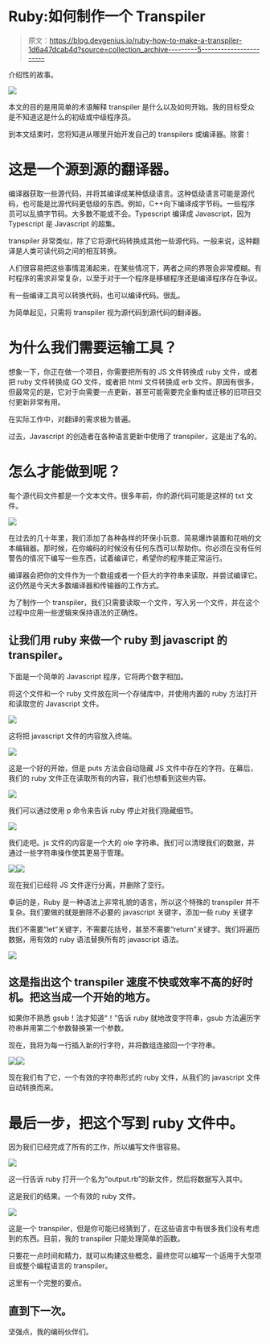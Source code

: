 # Ruby:如何制作一个 Transpiler

> 原文：<https://blog.devgenius.io/ruby-how-to-make-a-transpiler-1d6a47dcab4d?source=collection_archive---------5----------------------->

介绍性的故事。

![](img/5a63a40f22d4f673663bb2baf05c2336.png)

本文的目的是用简单的术语解释 transpiler 是什么以及如何开始。我的目标受众是不知道这是什么的初级或中级程序员。

到本文结束时，您将知道从哪里开始开发自己的 transpilers 或编译器。除雾！

# 这是一个源到源的翻译器。

编译器获取一些源代码，并将其编译成某种低级语言。这种低级语言可能是源代码，也可能是比源代码更低级的东西。例如，C++向下编译成字节码。一些程序员可以乱搞字节码。大多数不能或不会。Typescript 编译成 Javascript，因为 Typescript 是 Javascript 的超集。

transpiler 非常类似，除了它将源代码转换成其他一些源代码。一般来说，这种翻译是人类可读代码之间的相互转换。

人们很容易把这些事情混淆起来，在某些情况下，两者之间的界限会非常模糊。有时程序的需求非常复杂，以至于对于一个程序是移植程序还是编译程序存在争议。

有一些编译工具可以转换代码，也可以编译代码。很乱。

为简单起见，只需将 transpiler 视为源代码到源代码的翻译器。

# 为什么我们需要运输工具？

想象一下，你正在做一个项目，你需要把所有的 JS 文件转换成 ruby 文件，或者把 ruby 文件转换成 GO 文件，或者把 html 文件转换成 erb 文件。原因有很多，但最常见的是，它对于向需要一点更新，甚至可能需要完全重构或迁移的旧项目交付更新非常有用。

在实际工作中，对翻译的需求极为普遍。

过去，Javascript 的创造者在各种语言更新中使用了 transpiler，这是出了名的。

# 怎么才能做到呢？

每个源代码文件都是一个文本文件。很多年前，你的源代码可能是这样的 txt 文件。

![](img/8b1fe9ef7358a71647b4b86bf8528db5.png)

在过去的几十年里，我们添加了各种各样的环保小玩意、简易爆炸装置和花哨的文本编辑器。那时候，在你编码的时候没有任何东西可以帮助你。你必须在没有任何警告的情况下编写一些东西，试着编译它，希望你的程序能正常运行。

编译器会把你的文件作为一个数组或者一个巨大的字符串来读取，并尝试编译它。这仍然是今天大多数编译器和传输器的工作方式。

为了制作一个 transpiler，我们只需要读取一个文件，写入另一个文件，并在这个过程中应用一些逻辑来保持语法的正确性。

## 让我们用 ruby 来做一个 ruby 到 javascript 的 transpiler。

下面是一个简单的 Javascript 程序，它将两个数字相加。

将这个文件和一个 ruby 文件放在同一个存储库中，并使用内置的 ruby 方法打开和读取您的 Javascript 文件。

![](img/981e5b121026d40f2b6e15917a43a721.png)

这将把 javascript 文件的内容放入终端。

![](img/2d7b227cb16d214169e185f555644956.png)

这是一个好的开始，但是 puts 方法会自动隐藏 JS 文件中存在的字符。在幕后，我们的 ruby 文件正在读取所有的内容，我们也想看到这些内容。

![](img/f922532fa1abc6d82592b2b8845ea0f9.png)

我们可以通过使用 p 命令来告诉 ruby 停止对我们隐藏细节。

![](img/9b2b3e6ff8bcbe25a82d25f73bd8891a.png)

我们走吧。js 文件的内容是一个大的 ole 字符串。我们可以清理我们的数据，并通过一些字符串操作使其更易于管理。

![](img/3443fb8b5d45e938e42c87c2f54ea3c0.png)![](img/28f1504ad3c9ad119a73475ba8254cf4.png)

现在我们已经将 JS 文件逐行分离，并删除了空行。

幸运的是，Ruby 是一种语法上非常礼貌的语言，所以这个特殊的 transpiler 并不复杂。我们要做的就是删除不必要的 javascript 关键字，添加一些 ruby 关键字

我们不需要“let”关键字，不需要花括号，甚至不需要“return”关键字。我们将遍历数据，用有效的 ruby 语法替换所有的 javascript 语法。

![](img/1f9920357b70f330599e3120a8c71021.png)

## 这是指出这个 transpiler 速度不快或效率不高的好时机。把这当成一个开始的地方。

如果你不熟悉 gsub！法才知道“！”告诉 ruby 就地改变字符串，gsub 方法遍历字符串并用第二个参数替换第一个参数。

现在，我将为每一行插入新的行字符，并将数组连接回一个字符串。

![](img/42032bc313e54f7d5f2665cf870a7f08.png)![](img/a75cdf3c3d4acd98738095eac72c0f45.png)

现在我们有了它，一个有效的字符串形式的 ruby 文件，从我们的 javascript 文件自动转换而来。

# 最后一步，把这个写到 ruby 文件中。

因为我们已经完成了所有的工作，所以编写文件很容易。

![](img/e6c7382b0cf860ff15cbd45c52b87394.png)

这一行告诉 ruby 打开一个名为“output.rb”的新文件，然后将数据写入其中。

这是我们的结果。一个有效的 ruby 文件。

![](img/342999e423e9d89cb13480970cdb9355.png)

这是一个 transpiler，但是你可能已经猜到了，在这些语言中有很多我们没有考虑到的东西。目前，我的 transpiler 只能处理简单的函数。

只要花一点时间和精力，就可以构建这些概念，最终您可以编写一个适用于大型项目或整个编程语言的 transpiler。

这里有一个完整的要点。

## 直到下一次。

坚强点，我的编码伙伴们。
